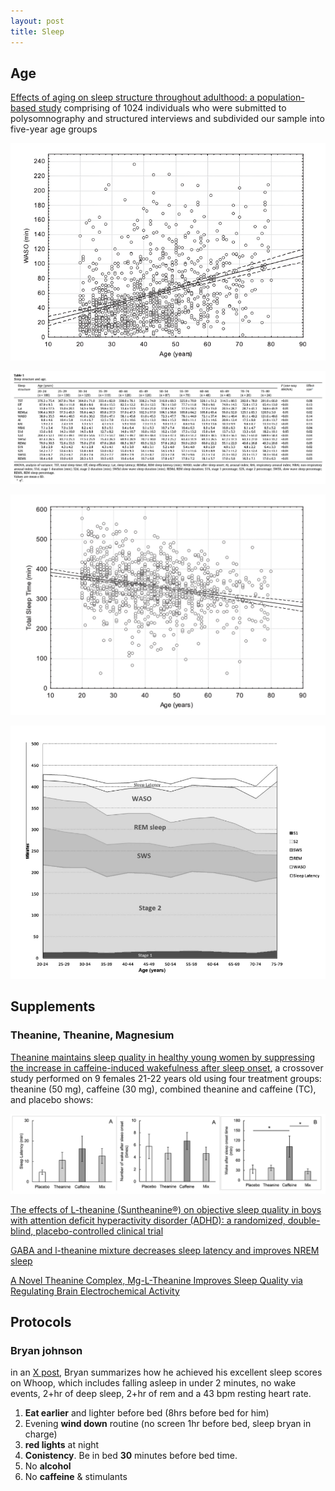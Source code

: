 ```yaml
---
layout: post
title: Sleep
---
```


## Age

[Effects of aging on sleep structure throughout adulthood: a population-based study](https://pubmed.ncbi.nlm.nih.gov/24657204/) comprising of 1024 individuals who were submitted to polysomnography and structured interviews and subdivided
our sample into five-year age groups

![alt text](waso.png)

![alt text](percentiles.png)

![alt text](tst.png)

![alt text](percentile_plot.png)


## Supplements

### Theanine, Theanine, Magnesium

[Theanine maintains sleep quality in healthy young women by suppressing the increase in caffeine-induced wakefulness after sleep onset](https://pubs.rsc.org/en/content/articlehtml/2023/fo/d3fo01247f), a crossover study performed on 9 females 21-22 years old using four treatment groups: theanine (50 mg), caffeine (30 mg), combined theanine and caffeine (TC), and placebo shows:

![alt text](theanine_waso.png)

[The effects of L-theanine (Suntheanine®) on objective sleep quality in boys with attention deficit hyperactivity disorder (ADHD): a randomized, double-blind, placebo-controlled clinical trial](https://pubmed.ncbi.nlm.nih.gov/22214254/)

[GABA and l-theanine mixture decreases sleep latency and improves NREM sleep](https://www.tandfonline.com/doi/full/10.1080/13880209.2018.1557698)

[A Novel Theanine Complex, Mg-L-Theanine Improves Sleep Quality via Regulating Brain Electrochemical Activity
](https://www.frontiersin.org/journals/nutrition/articles/10.3389/fnut.2022.874254/full)


## Protocols

### Bryan johnson
in an [X post](https://x.com/bryan_johnson/status/1834972387487760528), Bryan summarizes how he achieved his excellent sleep scores on Whoop, which includes falling asleep in under 2 minutes, no wake events, 2+hr of deep sleep, 2+hr of rem and a 43 bpm resting heart rate.
1) **Eat earlier** and lighter before bed (8hrs before bed for him)
2) Evening **wind down** routine (no screen 1hr before bed, sleep bryan in charge)
3) **red lights** at night
4) **Conistency**. Be in bed **30** minutes before bed time.
5) No **alcohol**
6) No **caffeine** & stimulants